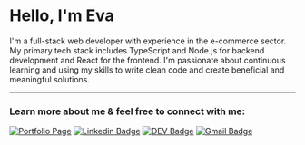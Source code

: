 # Hello, I'm Eva

<p>
I'm a full-stack web developer with experience in the e-commerce sector. My primary tech stack includes TypeScript and Node.js for backend development and React for the frontend. I'm passionate about continuous learning and using my skills to write clean code and create beneficial and meaningful solutions.
</p>

---

### Learn more about me & feel free to connect with me:

[![Portfolio Page](https://img.shields.io/badge/WWW-Portfolio%20Page-cc4e56?style=flat-square&link=http://greiner-anzenbacher.com)](http://greiner-anzenbacher.com)
[![Linkedin Badge](https://img.shields.io/badge/-LinkedIn-0072b1?style=flat-square&logo=Linkedin&logoColor=white&link=https://de.linkedin.com/in/eva-greiner-anzenbacher)](https://de.linkedin.com/in/eva-greiner-anzenbacher)
[![DEV Badge](https://img.shields.io/badge/-_evagrean-%230A0A0A.svg?&style=flat-square&logo=DEV.to&logoColor=white&link=https://dev.to/evagrean)](https://dev.to/evagrean)
[![Gmail Badge](https://img.shields.io/badge/-Email-c71610?style=flat-square&logo=Gmail&logoColor=white&link=mailto:greiner.anzenbacher@gmail.com)](mailto:greiner.anzenbacher@gmail.com)

<!--![Profile last updated](https://img.shields.io/github/last-commit/evagrean/evagrean/main?label=Last%20updated&style=flat-square)-->
